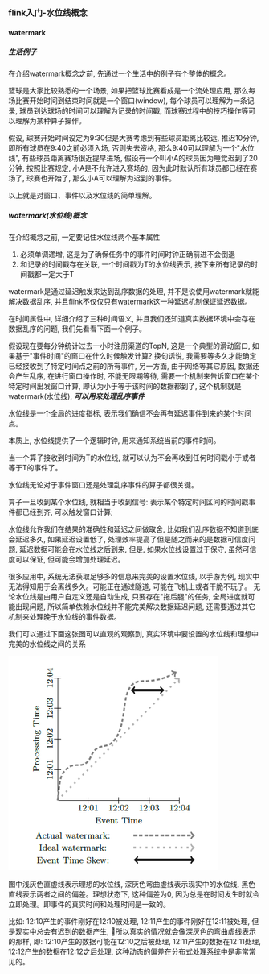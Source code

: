 ### flink入门-水位线概念


#### watermark

##### 生活例子
在介绍watermark概念之前, 先通过一个生活中的例子有个整体的概念。

篮球是大家比较熟悉的一个场景, 如果把篮球比赛看成是一个流处理应用, 那么每场比赛开始时间到结束时间就是一个窗口(window), 每个球员可以理解为一条记录, 球员到达球场的时间可以理解为记录的时间戳, 而球赛过程中的技巧操作等可以理解为某种算子操作。

假设, 球赛开始时间设定为9:30但是大赛考虑到有些球员距离比较远, 推迟10分钟, 即所有球员在9:40之前必须入场, 否则失去资格, 那么9:40可以理解为一个"水位线", 有些球员距离赛场很近提早进场, 假设有一个叫小A的球员因为睡觉迟到了20分钟, 按照比赛规定, 小A是不允许进入赛场的, 因为此时默认所有球员都已经在赛场了, 球赛也开始了, 那么小A可以理解为迟到的事件。

以上就是对窗口、事件以及水位线的简单理解。


##### watermark(水位线)概念

在介绍概念之前, 一定要记住水位线两个基本属性
1. 必须单调递增, 这是为了确保任务中的事件时间时钟正确前进不会倒退
2. 和记录的时间戳存在关联, 一个时间戳为T的水位线表示, 接下来所有记录的时间戳都一定大于T

watermark是通过延迟触发来达到乱序数据的处理, 并不是说使用watermark就能解决数据乱序, 并且flink不仅仅只有watermark这一种延迟机制保证延迟数据。


在时间属性中, 详细介绍了三种时间语义, 并且我们还知道真实数据环境中会存在数据乱序的问题, 我们先看看下面一个例子。

假设现在要每分钟统计过去一小时注册渠道的TopN, 这是一个典型的滑动窗口, 如果基于"事件时间"的窗口在什么时候触发计算? 换句话说, 我需要等多久才能确定已经接收到了特定时间点之前的所有事件, 另一方面, 由于网络等其它原因, 数据还会产生乱序, 在进行窗口操作时, 不能无限期等待, 需要一个机制来告诉窗口在某个特定时间出发窗口计算, 即认为小于等于该时间的数据都到了, 这个机制就是watermark(水位线), ***可以用来处理乱序事件***

水位线是一个全局的进度指标, 表示我们确信不会再有延迟事件到来的某个时间点。

本质上, 水位线提供了一个逻辑时钟, 用来通知系统当前的事件时间。

当一个算子接收到时间为T的水位线, 就可以认为不会再收到任何时间戳小于或者等于T的事件了。

水位线无论对于事件窗口还是处理乱序事件的算子都很关键。

算子一旦收到某个水位线, 就相当于收到信号: 表示某个特定时间区间的时间戳事件都已经到齐, 可以触发窗口计算;


水位线允许我们在结果的准确性和延迟之间做取舍, 比如我们乱序数据不知道到底会延迟多久, 如果延迟设置低了, 处理效率提高了但是随之而来的是数据可信度问题, 延迟数据可能会在水位线之后到来, 但是, 如果水位线设置过于保守, 虽然可信度可以保证, 但可能会增加处理延迟。

很多应用中, 系统无法获取足够多的信息来完美的设置水位线, 以手游为例, 现实中无法得知用于会离线多久。可能正在通过隧道, 可能在飞机上或者干脆不玩了。
无论水位线是由用户自定义还是自动生成, 只要存在"拖后腿"的任务, 全局进度就可能出现问题, 所以简单依赖水位线并不能完美解决数据延迟问题, 还需要通过其它机制来处理晚于水位线的事件数据。

我们可以通过下面这张图可以直观的观察到, 真实环境中要设置的水位线和理想中完美的水位线之间的关系

![flink水位线-1](https://github.com/basebase/document/blob/master/flink/image/flink%E6%B0%B4%E4%BD%8D%E7%BA%BF/flink%E6%B0%B4%E4%BD%8D%E7%BA%BF-1.png?raw=true)

图中浅灰色直虚线表示理想的水位线, 深灰色弯曲虚线表示现实中的水位线, 黑色直线表示两者之间的偏差。理想状态下, 这种偏差为0, 因为总是在时间发生时就会立即处理。即事件的真实时间和处理时间是一致的。

比如: 12:10产生的事件刚好在12:10被处理, 12:11产生的事件刚好在12:11被处理, 但是现实中总会有迟到的数据产生, 所以真实的情况就会像深灰色的弯曲虚线表示的那样, 即: 12:10产生的数据可能在12:10之后被处理, 12:11产生的数据在12:11处理, 12:12产生的数据在12:12之后处理, 这种动态的偏差在分布式处理系统中是非常常见的。